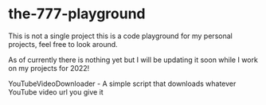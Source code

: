 # the-777-playground

This is not a single project this is a code playground for my personal projects, feel free to look around. 

As of currently there is nothing yet but I will be updating it soon while I work on my projects for 2022!

YouTubeVideoDownloader - A simple script that downloads whatever YouTube video url you give it
